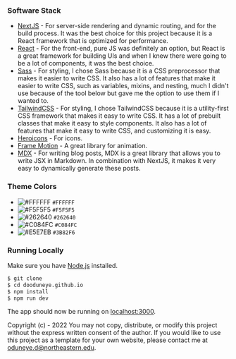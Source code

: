 ### Software Stack 

- [NextJS](https://nextjs.org/) - For server-side rendering and dynamic routing, and for the build process. It was the best choice for this project because it is a React framework that is optimized for performance. 
- [React](https://reactjs.org/) - For the front-end, pure JS was definitely an option, but React is a great framework for building UIs and when I knew there were going to be a lot of components, it was the best choice.
- [Sass](https://sass-lang.com/) - For styling, I chose Sass because it is a CSS preprocessor that makes it easier to write CSS. It also has a lot of features that make it easier to write CSS, such as variables, mixins, and nesting, much I didn't use because of the tool below but gave me the option to use them if I wanted to.
- [TailwindCSS](https://tailwindcss.com/) - For styling, I chose TailwindCSS because it is a utility-first CSS framework that makes it easy to write CSS. It has a lot of prebuilt classes that make it easy to style components. It also has a lot of features that make it easy to write CSS, and customizing it is easy.
- [Heroicons](https://heroicons.com/) - For icons.
- [Frame Motion](https://www.framer.com/motion/) - A great library for animation.
- [MDX](https://mdxjs.com/) - For writing blog posts, MDX is a great library that allows you to write JSX in Markdown. In combination with NextJS, it makes it very easy to dynamically generate these posts. 


### Theme Colors

- ![#FFFFFF](https://via.placeholder.com/15/FFFFFF/000000?text=+) `#FFFFFF`
- ![#F5F5F5](https://via.placeholder.com/15/F5F5F5/000000?text=+) `#F5F5F5`
- ![#262640](https://via.placeholder.com/15/262640/000000?text=+) `#262640`
- ![#C084FC](https://via.placeholder.com/15/C084FC/000000?text=+) `#C084FC`
- ![#E5E7EB](https://via.placeholder.com/15/3B82F6/000000?text=+) `#3B82F6`

### Running Locally

Make sure you have [Node.js](http://nodejs.org/) installed.

```sh
$ git clone
$ cd dooduneye.github.io
$ npm install
$ npm run dev
```

The app should now be running on [localhost:3000](http://localhost:3000/).



Copyright (c) - 2022
You may not copy, distribute, or modify this project without the express written consent of the author.
If you would like to use this project as a template for your own website, please contact me at oduneye.d@northeastern.edu.

